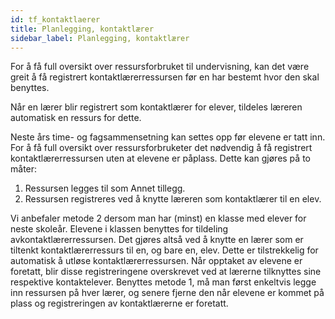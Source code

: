 ```yaml
---
id: tf_kontaktlaerer
title: Planlegging, kontaktlærer
sidebar_label: Planlegging, kontaktlærer
---
```


For å få full oversikt over ressursforbruket til undervisning, kan det være greit å få registrert kontaktlærerressursen før en har bestemt hvor den skal benyttes.

Når en lærer blir registrert som kontaktlærer for elever, tildeles læreren automatisk en ressurs for dette. 

Neste års time- og fagsammensetning kan settes opp før elevene er tatt inn. For å få full oversikt over ressursforbruketer det nødvendig å få registrert kontaktlærerressursen uten at elevene er påplass. Dette kan gjøres på to måter:

1. Ressursen legges til som Annet tillegg.
2. Ressursen registreres ved å knytte læreren som kontaktlærer til en elev.
 
Vi  anbefaler metode 2 dersom man har (minst) en klasse med elever for neste skoleår. Elevene i klassen benyttes for tildeling avkontaktlærerressursen. Det gjøres altså ved å knytte en lærer som er tiltenkt kontaktlærerressurs til en, og bare en, elev. Dette er tilstrekkelig for automatisk å utløse kontaktlærerressursen. Når opptaket av elevene er foretatt, blir disse registreringene overskrevet ved at lærerne tilknyttes sine respektive kontaktelever. Benyttes metode 1, må man først enkeltvis legge inn ressursen på hver lærer, og senere fjerne den når elevene er kommet på plass og registreringen av kontaktlærerne er foretatt. 
